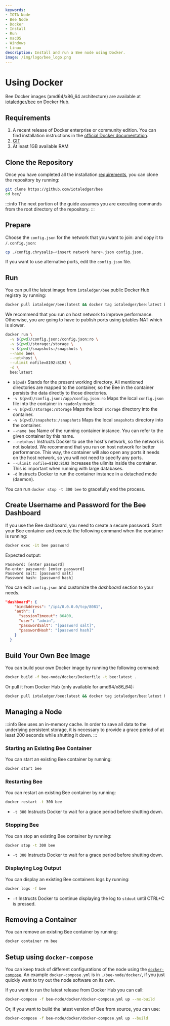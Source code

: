 ```yaml
---
keywords:
- IOTA Node
- Bee Node
- Docker
- Install
- Run
- macOS
- Windows
- Linux
description: Install and run a Bee node using Docker.
image: /img/logo/bee_logo.png
---
```


# Using Docker

Bee Docker images (amd64/x86_64 architecture) are available at [iotaledger/bee](https://hub.docker.com/r/iotaledger/bee) on Docker Hub.

## Requirements

1. A recent release of Docker enterprise or community edition. You can find installation instructions in the [official Docker documentation](https://docs.docker.com/engine/install/).
2. [GIT](https://git-scm.com/)
4. At least 1GB available RAM

## Clone the Repository

Once you have completed all the installation [requirements](#requirements), you can clone the repository by running:

```sh
git clone https://github.com/iotaledger/bee
cd bee/
```
:::info
The next portion of the guide assumes you are executing commands from the root directory of the repository.
:::

## Prepare

Choose the `config.json` for the network that you want to join: and copy it to `/.config.json`:

```sh
cp ./config.chrysalis-<insert network here>.json config.json. 
```

If you want to use alternative ports, edit the `config.json` file.

## Run

You can pull the latest image from `iotaledger/bee` public Docker Hub registry by running:

```sh
docker pull iotaledger/bee:latest && docker tag iotaledger/bee:latest bee:latest
```

We recommend that you run on host network to improve performance.  Otherwise, you are going to have to publish ports using iptables NAT which is slower.

```sh
docker run \
  -v $(pwd)/config.json:/config.json:ro \
  -v $(pwd)/storage:/storage \
  -v $(pwd)/snapshots:/snapshots \
  --name bee\
  --net=host \
  --ulimit nofile=8192:8192 \
  -d \
  bee:latest
```

* `$(pwd)` Stands for the present working directory. All mentioned directories are mapped to the container, so the Bee in the container persists the data directly to those directories.
* `-v $(pwd)/config.json:/app/config.json:ro` Maps the local `config.json` file into the container in `readonly` mode.
* `-v $(pwd)/storage:/storage` Maps the local `storage` directory into the container.
* `-v $(pwd)/snapshots:/snapshots` Maps the local `snapshots` directory into the container.
* `--name bee` Name of the running container instance. You can refer to the given container by this name.
* `--net=host` Instructs Docker to use the host's network, so the network is not isolated. We recommend that you run on host network for better performance.  This way, the container will also open any ports it needs on the host network, so you will not need to specify any ports.
* `--ulimit nofile=8192:8192` increases the ulimits inside the container. This is important when running with large databases.
* `-d` Instructs Docker to run the container instance in a detached mode (daemon).


You can run `docker stop -t 300 bee` to gracefully end the process.

## Create Username and Password for the Bee Dashboard

If you use the Bee dashboard, you need to create a secure password. Start your Bee container and execute the following command when the container is running:

```sh
docker exec -it bee password
```

Expected output:

```plaintext
Password: [enter password]
Re-enter password: [enter password]
Password salt: [password salt]
Password hash: [password hash]
```

You can edit `config.json` and customize the _dashboard_ section to your needs.

```json
"dashboard": {
    "bindAddress": "/ip4/0.0.0.0/tcp/8081",
    "auth": {
      "sessionTimeout": 86400,
      "user": "admin",
      "passwordSalt": "[password salt]",
      "passwordHash": "[password hash]"
    }
  }
```

## Build Your Own Bee Image

You can build your own Docker image by running the following command:

```sh
docker build -f bee-node/docker/Dockerfile -t bee:latest .
```

Or pull it from Docker Hub (only available for amd64/x86_64):

```sh
docker pull iotaledger/bee:latest && docker tag iotaledger/bee:latest bee:latest
```

## Managing a Node

:::info
Bee uses an in-memory cache. In order to save all data to the underlying persistent storage, it is necessary to provide a grace period of at least 200 seconds while shutting it down.
:::

### Starting an Existing Bee Container

You can start an existing Bee container by running:

```sh
docker start bee
```

### Restarting Bee

You can restart an existing Bee container by running:

```sh
docker restart -t 300 bee
```

* `-t 300` Instructs Docker to wait for a grace period before shutting down.

### Stopping Bee

You can stop an existing Bee container by running:

```sh
docker stop -t 300 bee
```

* `-t 300` Instructs Docker to wait for a grace period before shutting down.

### Displaying Log Output

You can display an existing Bee containers logs by running:

```sh
docker logs -f bee
```

* `-f`
Instructs Docker to continue displaying the log to `stdout` until CTRL+C is pressed.

## Removing a Container

You can remove an existing Bee container by running:

```sh
docker container rm bee
```

## Setup using `docker-compose`

You can keep track of different configurations of the node using the [`docker-compose`](https://docs.docker.com/compose/). An example `docker-compose.yml` is in `./bee-node/docker/`, if you just quickly want to try out the node software on its own.

If you want to run the latest release from Docker Hub you can call:

```sh
docker-compose -f bee-node/docker/docker-compose.yml up --no-build
```

Or, if you want to build the latest version of Bee from source, you can use:

```sh
docker-compose -f bee-node/docker/docker-compose.yml up --build
```
